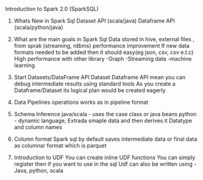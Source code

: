 Introduction to Spark 2.0 (SparkSQL)
1) Whats New in Spark Sql 
	Dataset API (scala/java)
	Dataframe API (scala/python/java)
	

2) What are the main goals in Spark Sql 
	Data stored in hive, external files , from sprak (streaming, rdbms)
	performance improvement 
	If new data formats needed to be added then it should easy(eg json, csv, csv e.t.c)
	High performance with other library 
		-Graph
		-Streaming data 
		-machine learning  
	
3) Start Datasets/DataFrame API
	Dataset Dataframe API mean you can debug intermediate results using standard tools 
	As you create a Dataframe/Dataset its logical plan would be created eagerly

4) Data Pipelines 
	operations works as in pipeline format
	
5) Schema Inference 
	java/scala - uses the case class or java beans 
	python - dynamic language, Extrada smaple data and then derives it Datatype and column names  

6) Column format 
	Spark sql by default saves intermediate data or final data as columnar format which is parquet

7) Introduction to UDF 
	You can create inline UDF functions 
	You can simply register then if you want to use in the sql 
	Udf can also be written using - Java, python, scala